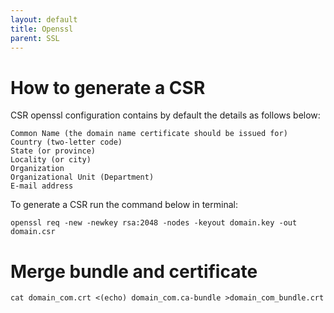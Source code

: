 ```yaml
---
layout: default
title: Openssl      
parent: SSL
---
```


# How to generate a CSR

CSR openssl configuration contains by default the details as follows below:

    Common Name (the domain name certificate should be issued for)
    Country (two-letter code)
    State (or province)
    Locality (or city)
    Organization
    Organizational Unit (Department)
    E-mail address


To generate a CSR run the command below in terminal:

````
openssl req -new -newkey rsa:2048 -nodes -keyout domain.key -out domain.csr
````

# Merge bundle and certificate

````
cat domain_com.crt <(echo) domain_com.ca-bundle >domain_com_bundle.crt
````
